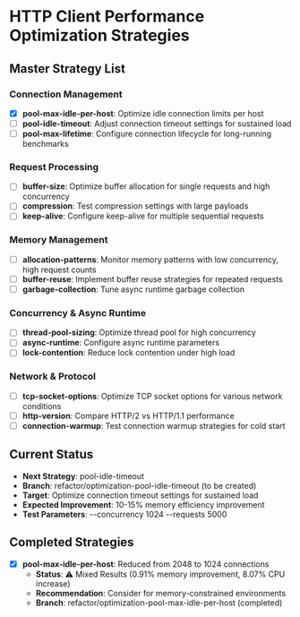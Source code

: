 # HTTP Client Performance Optimization Strategies

## Master Strategy List

### Connection Management
- [x] **pool-max-idle-per-host**: Optimize idle connection limits per host
- [ ] **pool-idle-timeout**: Adjust connection timeout settings for sustained load
- [ ] **pool-max-lifetime**: Configure connection lifecycle for long-running benchmarks

### Request Processing
- [ ] **buffer-size**: Optimize buffer allocation for single requests and high concurrency
- [ ] **compression**: Test compression settings with large payloads
- [ ] **keep-alive**: Configure keep-alive for multiple sequential requests

### Memory Management
- [ ] **allocation-patterns**: Monitor memory patterns with low concurrency, high request counts
- [ ] **buffer-reuse**: Implement buffer reuse strategies for repeated requests
- [ ] **garbage-collection**: Tune async runtime garbage collection

### Concurrency & Async Runtime
- [ ] **thread-pool-sizing**: Optimize thread pool for high concurrency
- [ ] **async-runtime**: Configure async runtime parameters
- [ ] **lock-contention**: Reduce lock contention under high load

### Network & Protocol
- [ ] **tcp-socket-options**: Optimize TCP socket options for various network conditions
- [ ] **http-version**: Compare HTTP/2 vs HTTP/1.1 performance
- [ ] **connection-warmup**: Test connection warmup strategies for cold start

## Current Status
- **Next Strategy**: pool-idle-timeout
- **Branch**: refactor/optimization-pool-idle-timeout (to be created)
- **Target**: Optimize connection timeout settings for sustained load
- **Expected Improvement**: 10-15% memory efficiency improvement
- **Test Parameters**: --concurrency 1024 --requests 5000

## Completed Strategies
- [x] **pool-max-idle-per-host**: Reduced from 2048 to 1024 connections
  - **Status**: ⚠️ Mixed Results (0.91% memory improvement, 8.07% CPU increase)
  - **Recommendation**: Consider for memory-constrained environments
  - **Branch**: refactor/optimization-pool-max-idle-per-host (completed)